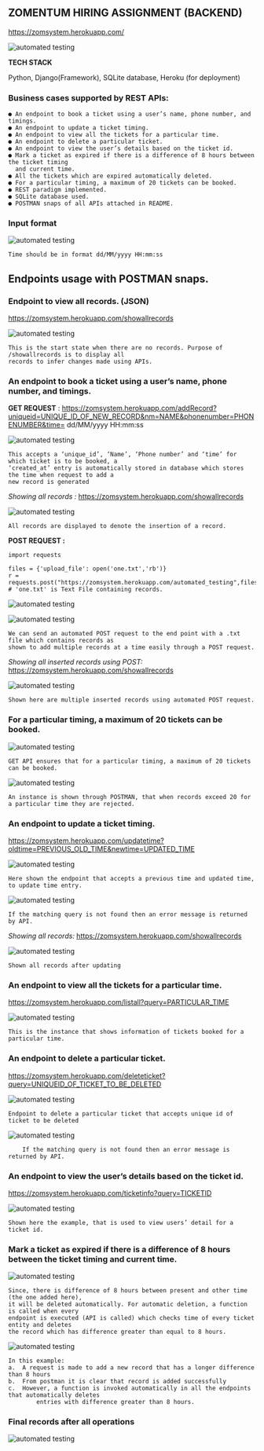 ## ZOMENTUM HIRING ASSIGNMENT (BACKEND)

https://zomsystem.herokuapp.com/

![automated testing](/Images/11.png)  

**TECH STACK**

Python, Django(Framework), SQLite database, Heroku (for deployment)

### Business cases supported by REST APIs:

    ● An endpoint to book a ticket using a user’s name, phone number, and timings.
    ● An endpoint to update a ticket timing.
    ● An endpoint to view all the tickets for a particular time.
    ● An endpoint to delete a particular ticket.
    ● An endpoint to view the user’s details based on the ticket id.
    ● Mark a ticket as expired if there is a difference of 8 hours between the ticket timing 
      and current time.
    ● All the tickets which are expired automatically deleted.  
    ● For a particular timing, a maximum of 20 tickets can be booked.
    ● REST paradigm implemented.
    ● SQLite database used.
    ● POSTMAN snaps of all APIs attached in README.

### Input format

![automated testing](/Images/format.png)  

    Time should be in format dd/MM/yyyy HH:mm:ss

## Endpoints usage with POSTMAN snaps.

### Endpoint to view all records. (JSON)

https://zomsystem.herokuapp.com/showallrecords

![automated testing](/Images/beforeinsertion.png)  

    This is the start state when there are no records. Purpose of /showallrecords is to display all 
    records to infer changes made using APIs.

### An endpoint to book a ticket using a user’s name, phone number, and timings.

**GET REQUEST** : https://zomsystem.herokuapp.com/addRecord?uniqueid=UNIQUE_ID_OF_NEW_RECORD&nm=NAME&phonenumber=PHONENUMBER&time= dd/MM/yyyy HH:mm:ss

![automated testing](/Images/alter1.png)  

    This accepts a ‘unique_id’, ‘Name’, ‘Phone number’ and ‘time’ for which ticket is to be booked, a 
    ‘created_at’ entry is automatically stored in database which stores the time when request to add a
    new record is generated

*Showing all records :* https://zomsystem.herokuapp.com/showallrecords

![automated testing](/Images/alter2.png)  

    All records are displayed to denote the insertion of a record.

**POST REQUEST :** 

    import requests
    
    files = {'upload_file': open('one.txt','rb')}
    r = requests.post("https://zomsystem.herokuapp.com/automated_testing",files=files)
    # 'one.txt' is Text File containing records.

![automated testing](/Images/altertext.png)  

![automated testing](/Images/multiplepostrecords.png)  

    We can send an automated POST request to the end point with a .txt file which contains records as 
    shown to add multiple records at a time easily through a POST request.

*Showing all inserted records using POST:* https://zomsystem.herokuapp.com/showallrecords

![automated testing](/Images/alter4.png)  

    Shown here are multiple inserted records using automated POST request.

### For a particular timing, a maximum of 20 tickets can be booked.

![automated testing](/Images/alter17.png)  

    GET API ensures that for a particular timing, a maximum of 20 tickets can be booked.

![automated testing](/Images/alter16.png) 

    An instance is shown through POSTMAN, that when records exceed 20 for a particular time they are rejected.

### An endpoint to update a ticket timing.

https://zomsystem.herokuapp.com/updatetime?oldtime=PREVIOUS_OLD_TIME&newtime=UPDATED_TIME

![automated testing](/Images/alter19.png)  

    Here shown the endpoint that accepts a previous time and updated time, to update time entry.
    
![automated testing](/Images/updatetime.png) 

    If the matching query is not found then an error message is returned by API.

*Showing all records:* https://zomsystem.herokuapp.com/showallrecords

![automated testing](/Images/alter21.png)  

    Shown all records after updating

### An endpoint to view all the tickets for a particular time.

https://zomsystem.herokuapp.com/listall?query=PARTICULAR_TIME

![automated testing](/Images/alter22.png)  

    This is the instance that shows information of tickets booked for a particular time.

### An endpoint to delete a particular ticket.

https://zomsystem.herokuapp.com/deleteticket?query=UNIQUEID_OF_TICKET_TO_BE_DELETED

![automated testing](/Images/8.png)  

    Endpoint to delete a particular ticket that accepts unique id of ticket to be deleted
    
![automated testing](/Images/deleteticket.png)

        If the matching query is not found then an error message is returned by API. 

### An endpoint to view the user’s details based on the ticket id.

https://zomsystem.herokuapp.com/ticketinfo?query=TICKETID

![automated testing](/Images/alter23.png)  

    Shown here the example, that is used to view users’ detail for a ticket id.

### Mark a ticket as expired if there is a difference of 8 hours between the ticket timing and current time.

![automated testing](/Images/alter24.png)

    Since, there is difference of 8 hours between present and other time (the one added here), 
    it will be deleted automatically. For automatic deletion, a function is called when every 
    endpoint is executed (API is called) which checks time of every ticket entity and deletes
    the record which has difference greater than equal to 8 hours.

![automated testing](/Images/alter25.png)  

    In this example:
    a.	A request is made to add a new record that has a longer difference than 8 hours
    b.	From postman it is clear that record is added successfully
    c.	However, a function is invoked automatically in all the endpoints that automatically deletes 
            entries with difference greater than 8 hours.

### Final records after all operations

![automated testing](/Images/alterfinal.png)             
